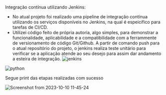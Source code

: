 Integração contínua utilizando Jenkins:
  - No atual projeto foi realizado uma pipeline de integração contínua utilizando os serviços disponíveis no Jenkins, na qual é espeicífico para tarefas de CI/CD.
  - Utilizei código feito de própria autoria, algo simples, para demonstrar a funcionalidade, aplicabilidade e a compatibilidade com a ferrammente de versionamento de código Git/Github. A partir de comando push para o atual reposítório do projeto, o jenkins realiza teste unitário para verificar se a aplicação atende ao seu desejo para assim dar andamento a esteira de integração.
![jenkins](https://github.com/Ricardo6664/Pipeline_CI_with_Jenkins/assets/124509531/b0bfeda5-16bf-4225-acca-066ccc0047b3)

![python](https://github.com/Ricardo6664/Pipeline_CI_with_Jenkins/assets/124509531/41c7082f-3c03-4213-98be-450ee4c09fcd)

Segue print das etapas realizadas com sucesso

  ![Screenshot from 2023-10-10 11-45-24](https://github.com/Ricardo6664/Pipeline_continuous_integration_with_Jenkins/assets/124509531/1f4473e7-28b8-4fe6-ae13-f2283f84f0ce)
